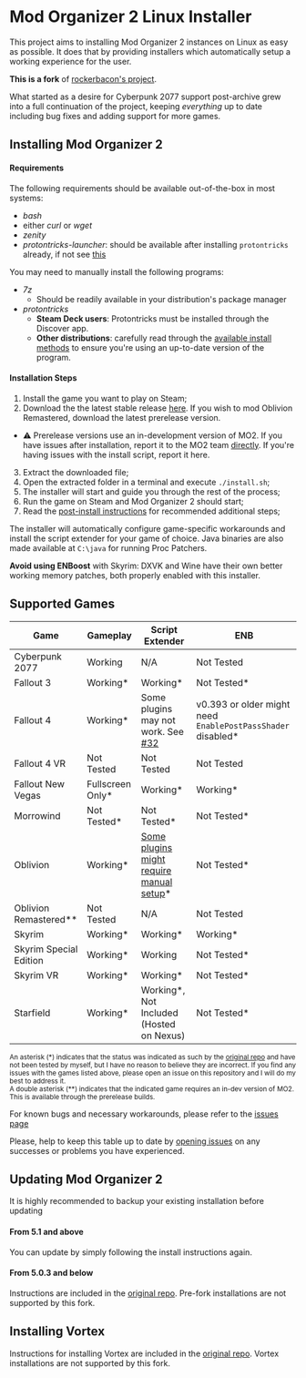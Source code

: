 # Mod Organizer 2 Linux Installer

This project aims to installing Mod Organizer 2 instances on Linux as easy as possible. It does that by providing installers which automatically setup a working experience for the user.

**This is a fork** of [rockerbacon's project](https://github.com/rockerbacon/modorganizer2-linux-installer). 

What started as a desire for Cyberpunk 2077 support post-archive grew into a full continuation of the project, keeping *everything* up to date including bug fixes and adding support for more games.

## Installing Mod Organizer 2

#### Requirements

The following requirements should be available out-of-the-box in most systems:
- _bash_
- either _curl_ or _wget_
- _zenity_
- _protontricks-launcher_: should be available after installing `protontricks` already, if not see [this](https://github.com/Matoking/protontricks#desktop)</br>

You may need to manually install the following programs:
- _7z_
    - Should be readily available in your distribution's package manager
- _protontricks_
    - **Steam Deck users**: Protontricks must be installed through the Discover app.
    - **Other distributions**: carefully read through the [available install methods](https://github.com/Matoking/protontricks#installation) to ensure you're using an up-to-date version of the program.

#### Installation Steps
1. Install the game you want to play on Steam;
2. Download the the latest stable release [here](https://github.com/furglitch/modorganizer2-linux-installer/releases/latest). If you wish to mod Oblivion Remastered, download the latest prerelease version.
- ⚠️ Prerelease versions use an in-development version of MO2. If you have issues after installation, report it to the MO2 team [directly](https://github.com/ModOrganizer2/modorganizer/issues). If you're having issues with the install script, report it here.
3. Extract the downloaded file;
4. Open the extracted folder in a terminal and execute `./install.sh`;
5. The installer will start and guide you through the rest of the process;
6. Run the game on Steam and Mod Organizer 2 should start;
7. Read the [post-install instructions](post-install.md) for recommended additional steps;

The installer will automatically configure game-specific workarounds and install the script extender for your game of choice. Java binaries are also made available at `C:\java` for running Proc Patchers.

**Avoid using ENBoost** with Skyrim: DXVK and Wine have their own better working memory patches, both properly enabled with this installer.

## Supported Games
| Game                  | Gameplay          | Script Extender                                                                | ENB                                |
|-----------------------|-------------------|--------------------------------------------------------------------------------|------------------------------------|
| Cyberpunk 2077        | Working           | N/A                                                                            | Not Tested                         |
| Fallout 3             | Working*          | Working*                                                                       | Not Tested*                        |
| Fallout 4             | Working*          | Some plugins may not work. See [#32](https://github.com/rockerbacon/modorganizer2-linux-installer/issues/32) | v0.393 or older might need `EnablePostPassShader` disabled* |
| Fallout 4 VR          | Not Tested        | Not Tested                                                                            | Not Tested 
| Fallout New Vegas     | Fullscreen Only*  | Working*                                                                       | Working*                           |
| Morrowind             | Not Tested*       | Not Tested*                                                                    | Not Tested*                        |
| Oblivion              | Working*          | [Some plugins might require manual setup](https://github.com/rockerbacon/lutris-skyrimse-installers/issues/63#issuecomment-643690247)* | Not Tested* |
| Oblivion Remastered** | Not Tested        | N/A                                                                            | Not Tested                         |
| Skyrim                | Working*          | Working*                                                                       | Working*                           |
| Skyrim Special Edition| Working*          | Working                                                                        | Not Tested*                        |
| Skyrim VR             | Working*          | Working*                                                                        | Not Tested*                        |
| Starfield             | Working*          | Working*, Not Included (Hosted on Nexus)                                       | Not Tested*                        |

<sub>An asterisk (*) indicates that the status was indicated as such by the [original repo](https://github.com/rockerbacon/modorganizer2-linux-installer) and have not been tested by myself, but I have no reason to believe they are incorrect. If you find any issues with the games listed above, please open an issue on this repository and I will do my best to address it.</sub><br />
<sub>A double asterisk (**) indicates that the indicated game requires an in-dev version of MO2. This is available through the prerelease builds.</sub>

For known bugs and necessary workarounds, please refer to the [issues page](https://github.com/furglitch/modorganizer2-linux-installer/issues?q=is:issue+label:bug+)

Please, help to keep this table up to date by [opening issues](https://github.com/furglitch/modorganizer2-linux-installer/issues/new/choose) on any successes or problems you have experienced.

## Updating Mod Organizer 2

It is highly recommended to backup your existing installation before updating

#### From 5.1 and above

You can update by simply following the install instructions again.

#### From 5.0.3 and below

Instructions are included in the [original repo](https://github.com/rockerbacon/modorganizer2-linux-installer). Pre-fork installations are not supported by this fork.

## Installing Vortex
Instructions for installing Vortex are included in the [original repo](https://github.com/rockerbacon/modorganizer2-linux-installer). Vortex installations are not supported by this fork.
